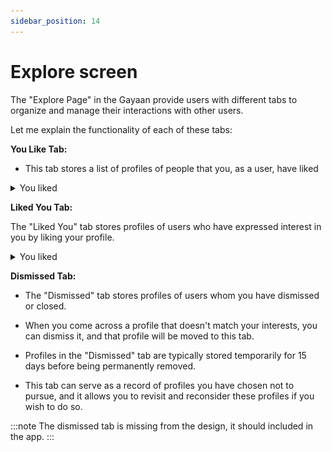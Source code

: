 ```yaml
---
sidebar_position: 14
---
```


# Explore screen

The "Explore Page" in the Gayaan  provide users with different tabs to organize and manage their interactions with other users. 

Let me explain the functionality of each of these tabs:

**You Like Tab:**

- This tab stores a list of profiles of people that you, as a user, have liked

<details> 
<summary> You liked </summary>

![alt img](./img/ulike.png)

</details>

**Liked You Tab:**

The "Liked You" tab stores profiles of users who have expressed interest in you by liking your profile.

<details> 
<summary> You liked </summary>

![alt img](./img/likeu.png)

</details>

**Dismissed Tab:**

- The "Dismissed" tab stores profiles of users whom you have dismissed or closed.
- When you come across a profile that doesn't match your interests, you can dismiss it, and that profile will be moved to this tab.

- Profiles in the "Dismissed" tab are typically stored temporarily for 15 days before being permanently removed.


- This tab can serve as a record of profiles you have chosen not to pursue, and it allows you to revisit and reconsider these profiles if you wish to do so.

:::note
 The dismissed tab is missing from the design, it should included in the app.
:::





